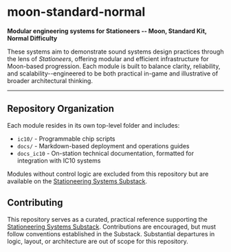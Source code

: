 # moon-standard-normal

**Modular engineering systems for Stationeers -- Moon, Standard Kit, Normal Difficulty**

These systems aim to demonstrate sound systems design practices through the lens of *Stationeers*, offering modular and efficient infrastructure for Moon-based progression.  Each module is built to balance clarity, reliability, and scalability--engineered to be both practical in-game and illustrative of broader architectural thinking.

---

## Repository Organization

Each module resides in its own top-level folder and includes:

* `ic10/` - Programmable chip scripts
* `docs/` - Markdown-based deployment and operations guides
* `docs_ic10` - On-station technical documentation, formatted for integration with IC10 systems

Modules without control logic are excluded from this repository but are available on the [Stationeering Systems Substack](https://stationeering.substack.com).

## Contributing

This repository serves as a curated, practical reference supporting the [Stationeering Systems Substack](https://stationeering.substack.com).  Contributions are encouraged, but must follow conventions established in the Substack.  Substantial departures in logic, layout, or architecture are out of scope for this repository.
